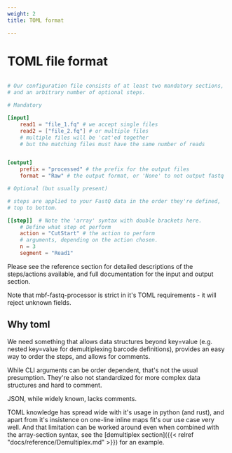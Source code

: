```yaml
---
weight: 2
title: TOML format

---
```

# TOML file format



```toml

# Our configuration file consists of at least two mandatory sections,
# and an arbitrary number of optional steps.

# Mandatory

[input]
    read1 = "file_1.fq" # we accept single files
    read2 = ["file_2.fq"] # or multiple files
    # multiple files will be 'cat'ed together
    # but the matching files must have the same number of reads


[output]
    prefix = "processed" # the prefix for the output files
    format = "Raw" # the output format, or 'None' to not output fastq

# Optional (but usually present)

# steps are applied to your FastQ data in the order they're defined,
# top to bottom.

[[step]]  # Note the 'array' syntax with double brackets here.
    # Define what step ot perform
    action = "CutStart" # the action to perform
    # arguments, depending on the action chosen.
    n = 3 
    segment = "Read1"
```

Please see the reference section for detailed descriptions of the steps/actions available,
and full documentation for the input and output section.

Note that mbf-fastq-processor is strict in it's TOML requirements - it will 
reject unknown fields.


## Why toml

We need something that allows data structures beyond key=value (e.g. nested
key=value for demultiplexing barcode definitions), provides an easy way to
order the steps, and allows for comments.

While CLI arguments can be order dependent, that's not the usual presumption.
They're also not standardized for more complex data structures and hard to comment.

JSON, while widely known, lacks comments.

TOML knowledge has spread wide with it's usage in python (and rust), 
and apart from it's insistence on one-line inline maps fit's our use case very well.
And that limitation can be worked around even when combined with the array-section syntax,
see the [demultiplex section]({{< relref "docs/reference/Demultiplex.md" >}}) for an example.
